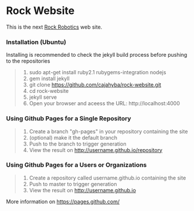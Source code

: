 Rock Website
============

This is the next [Rock Robotics](http://www.rock-robotics.org) web site. 

### Installation (Ubuntu)

Installing is recommended to check the jekyll build process before pushing to the repositories

> 1. sudo apt-get install ruby2.1 rubygems-integration nodejs
> 2. gem install jekyll
> 3. git clone https://github.com/cajahyba/rock-website.git
> 4. cd rock-website
> 5. jekyll serve
> 6. Open your browser and aceess the URL: http://localhost:4000

### Using Github Pages for a Single Repository

> 1. Create a branch "gh-pages" in your repository containing the site
> 2. (optional) make it the default branch
> 3. Push to the branch to trigger generation
> 4. View the result on http://username.github.io/repository

### Using Github Pages for a Users or Organizations

> 1. Create a repository called username.github.io containing the site
> 2. Push to master to trigger generation
> 3. View the result on http://username.github.io

More information on https://pages.github.com/

